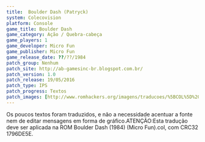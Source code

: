 ```yaml
---
title:  Boulder Dash (Patryck)
system: Colecovision
platform: Console
game_title: Boulder Dash
game_category: Ação / Quebra-cabeça
game_players: 1
game_developer: Micro Fun
game_publisher: Micro Fun
game_release_date: ??/??/1984
patch_group: Nenhum
patch_site: http://ab-gamesinc-br.blogspot.com.br/
patch_version: 1.0
patch_release: 19/05/2016
patch_type: IPS
patch_progress: Textos
patch_images: [http://www.romhackers.org/imagens/traducoes/%5BCOL%5D%20Boulder%20Dash%20-%20Patryck%20-%201.png,http://www.romhackers.org/imagens/traducoes/%5BCOL%5D%20Boulder%20Dash%20-%20Patryck%20-%202.png,http://www.romhackers.org/imagens/traducoes/%5BCOL%5D%20Boulder%20Dash%20-%20Patryck%20-%203.png]
---
```

Os poucos textos foram traduzidos, e não a necessidade acentuar a fonte nem de editar mensagens em forma de gráfico.ATENÇÃO:Esta tradução deve ser aplicada na ROM Boulder Dash (1984) (Micro Fun).col, com CRC32 1796DE5E.